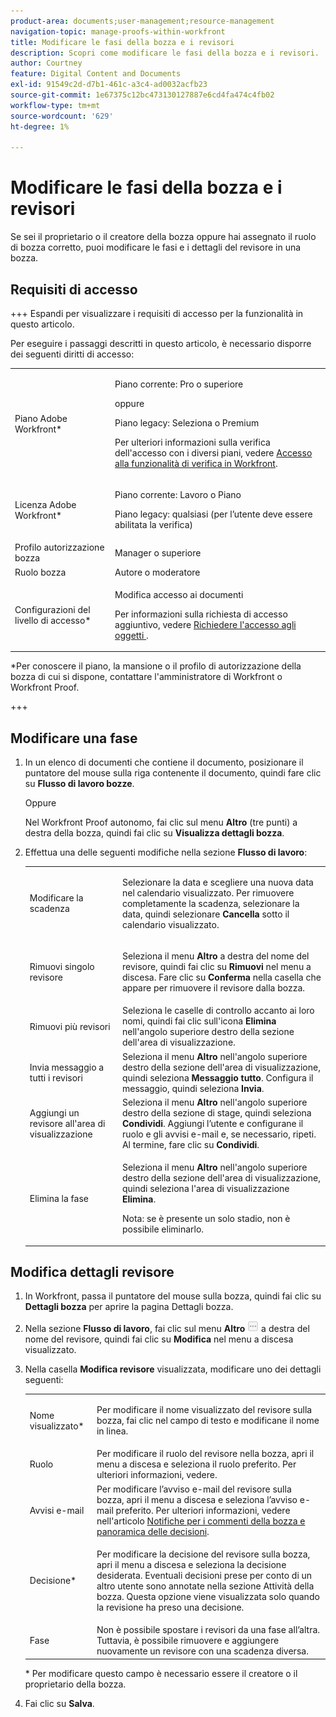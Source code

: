 ```yaml
---
product-area: documents;user-management;resource-management
navigation-topic: manage-proofs-within-workfront
title: Modificare le fasi della bozza e i revisori
description: Scopri come modificare le fasi della bozza e i revisori.
author: Courtney
feature: Digital Content and Documents
exl-id: 91549c2d-d7b1-461c-a3c4-ad0032acfb23
source-git-commit: 1e67375c12bc473130127887e6cd4fa474c4fb02
workflow-type: tm+mt
source-wordcount: '629'
ht-degree: 1%

---
```


# Modificare le fasi della bozza e i revisori

Se sei il proprietario o il creatore della bozza oppure hai assegnato il ruolo di bozza corretto, puoi modificare le fasi e i dettagli del revisore in una bozza.

## Requisiti di accesso

+++ Espandi per visualizzare i requisiti di accesso per la funzionalità in questo articolo.

Per eseguire i passaggi descritti in questo articolo, è necessario disporre dei seguenti diritti di accesso:

<table style="table-layout:auto"> 
 <col> 
 <col> 
 <tbody> 
  <tr> 
   <td role="rowheader">Piano Adobe Workfront*</td> 
   <td> <p>Piano corrente: Pro o superiore</p> <p>oppure</p> <p>Piano legacy: Seleziona o Premium</p> <p>Per ulteriori informazioni sulla verifica dell'accesso con i diversi piani, vedere <a href="/help/quicksilver/administration-and-setup/manage-workfront/configure-proofing/access-to-proofing-functionality.md" class="MCXref xref">Accesso alla funzionalità di verifica in Workfront</a>.</p> </td> 
  </tr> 
  <tr> 
   <td role="rowheader">Licenza Adobe Workfront*</td> 
   <td> <p>Piano corrente: Lavoro o Piano</p> <p>Piano legacy: qualsiasi (per l’utente deve essere abilitata la verifica)</p> </td> 
  </tr> 
  <tr> 
   <td role="rowheader">Profilo autorizzazione bozza </td> 
   <td>Manager o superiore</td> 
  </tr> 
  <tr> 
   <td role="rowheader">Ruolo bozza</td> 
   <td>Autore o moderatore </td> 
  </tr> 
  <tr> 
   <td role="rowheader">Configurazioni del livello di accesso*</td> 
   <td> <p>Modifica accesso ai documenti</p> <p>Per informazioni sulla richiesta di accesso aggiuntivo, vedere <a href="../../../workfront-basics/grant-and-request-access-to-objects/request-access.md" class="MCXref xref">Richiedere l'accesso agli oggetti </a>.</p> </td> 
  </tr> 
 </tbody> 
</table>

&#42;Per conoscere il piano, la mansione o il profilo di autorizzazione della bozza di cui si dispone, contattare l&#39;amministratore di Workfront o Workfront Proof.

+++

## Modificare una fase

1. In un elenco di documenti che contiene il documento, posizionare il puntatore del mouse sulla riga contenente il documento, quindi fare clic su **Flusso di lavoro bozze**.

   Oppure

   Nel Workfront Proof autonomo, fai clic sul menu **Altro** (tre punti) a destra della bozza, quindi fai clic su **Visualizza dettagli bozza**.

1. Effettua una delle seguenti modifiche nella sezione **Flusso di lavoro**:

   <table style="table-layout:auto"> 
    <col> 
    <col> 
    <tbody> 
     <tr> 
      <td role="rowheader">Modificare la scadenza</td> 
      <td> <p>Selezionare la data e scegliere una nuova data nel calendario visualizzato. Per rimuovere completamente la scadenza, selezionare la data, quindi selezionare <strong>Cancella</strong> sotto il calendario visualizzato.</p> </td> 
     </tr> 
     <tr> 
      <td role="rowheader">Rimuovi singolo revisore</td> 
      <td> <p>Seleziona il menu <strong>Altro</strong> a destra del nome del revisore, quindi fai clic su <strong>Rimuovi</strong> nel menu a discesa. Fare clic su <strong>Conferma</strong> nella casella che appare per rimuovere il revisore dalla bozza.</p> </td> 
     </tr> 
     <tr> 
      <td role="rowheader">Rimuovi più revisori</td> 
      <td>Seleziona le caselle di controllo accanto ai loro nomi, quindi fai clic sull'icona <strong>Elimina</strong> nell'angolo superiore destro della sezione dell'area di visualizzazione.</td> 
     </tr> 
     <tr> 
      <td role="rowheader">Invia messaggio a tutti i revisori</td> 
      <td>Seleziona il menu <strong>Altro</strong> nell'angolo superiore destro della sezione dell'area di visualizzazione, quindi seleziona <strong>Messaggio tutto</strong>. Configura il messaggio, quindi seleziona <strong>Invia</strong>.</td> 
     </tr> 
     <tr> 
      <td role="rowheader">Aggiungi un revisore all'area di visualizzazione</td> 
      <td>Seleziona il menu <strong>Altro</strong> nell'angolo superiore destro della sezione di stage, quindi seleziona <strong>Condividi</strong>. Aggiungi l’utente e configurane il ruolo e gli avvisi e-mail e, se necessario, ripeti. Al termine, fare clic su <strong>Condividi</strong>.</td> 
     </tr> 
     <tr> 
      <td role="rowheader">Elimina la fase</td> 
      <td> <p>Seleziona il menu <strong>Altro</strong> nell'angolo superiore destro della sezione dell'area di visualizzazione, quindi seleziona l'area di visualizzazione <strong>Elimina</strong>.</p> <p>Nota: se è presente un solo stadio, non è possibile eliminarlo.</p> </td> 
     </tr> 
    </tbody> 
   </table>

## Modifica dettagli revisore

1. In Workfront, passa il puntatore del mouse sulla bozza, quindi fai clic su **Dettagli bozza** per aprire la pagina Dettagli bozza.
1. Nella sezione **Flusso di lavoro**, fai clic sul menu **Altro** ![Altro menu](assets/more-button-small.png) a destra del nome del revisore, quindi fai clic su **Modifica** nel menu a discesa visualizzato.

1. Nella casella **Modifica revisore** visualizzata, modificare uno dei dettagli seguenti:

   <table style="table-layout:auto"> 
    <col> 
    <col> 
    <tbody> 
     <tr> 
      <td role="rowheader">Nome visualizzato*</td> 
      <td> <p>Per modificare il nome visualizzato del revisore sulla bozza, fai clic nel campo di testo e modificane il nome in linea.</p> </td> 
     </tr> 
     <tr> 
      <td role="rowheader">Ruolo</td> 
      <td>Per modificare il ruolo del revisore nella bozza, apri il menu a discesa e seleziona il ruolo preferito. Per ulteriori informazioni, vedere.</td> 
     </tr> 
     <tr> 
      <td role="rowheader">Avvisi e-mail</td> 
      <td>Per modificare l’avviso e-mail del revisore sulla bozza, apri il menu a discesa e seleziona l’avviso e-mail preferito. Per ulteriori informazioni, vedere nell'articolo <a href="../../../review-and-approve-work/proofing/proofing-overview/notifications-proof-comments-decisions.md" class="MCXref xref">Notifiche per i commenti della bozza e panoramica delle decisioni</a>.</td> 
     </tr> 
     <tr data-mc-conditions=""> 
      <td role="rowheader">Decisione*</td> 
      <td> <p>Per modificare la decisione del revisore sulla bozza, apri il menu a discesa e seleziona la decisione desiderata. Eventuali decisioni prese per conto di un altro utente sono annotate nella sezione Attività della bozza. Questa opzione viene visualizzata solo quando la revisione ha preso una decisione.</p> </td> 
     </tr> 
     <tr> 
      <td role="rowheader">Fase</td> 
      <td>Non è possibile spostare i revisori da una fase all’altra. Tuttavia, è possibile rimuovere e aggiungere nuovamente un revisore con una scadenza diversa.</td> 
     </tr> 
    </tbody> 
   </table>

   &#42; Per modificare questo campo è necessario essere il creatore o il proprietario della bozza.

1. Fai clic su **Salva**.
